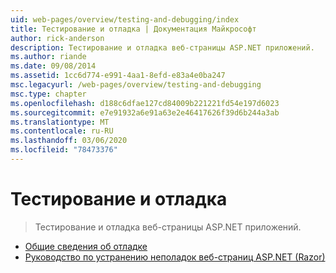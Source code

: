 ```yaml
---
uid: web-pages/overview/testing-and-debugging/index
title: Тестирование и отладка | Документация Майкрософт
author: rick-anderson
description: Тестирование и отладка веб-страницы ASP.NET приложений.
ms.author: riande
ms.date: 09/08/2014
ms.assetid: 1cc6d774-e991-4aa1-8efd-e83a4e0ba247
msc.legacyurl: /web-pages/overview/testing-and-debugging
msc.type: chapter
ms.openlocfilehash: d188c6dfae127cd84009b221221fd54e197d6023
ms.sourcegitcommit: e7e91932a6e91a63e2e46417626f39d6b244a3ab
ms.translationtype: MT
ms.contentlocale: ru-RU
ms.lasthandoff: 03/06/2020
ms.locfileid: "78473376"
---
```

# <a name="testing-and-debugging"></a>Тестирование и отладка

> Тестирование и отладка веб-страницы ASP.NET приложений.

- [Общие сведения об отладке](introduction-to-debugging.md)
- [Руководство по устранению неполадок веб-страниц ASP.NET (Razor)](aspnet-web-pages-razor-troubleshooting-guide.md)
